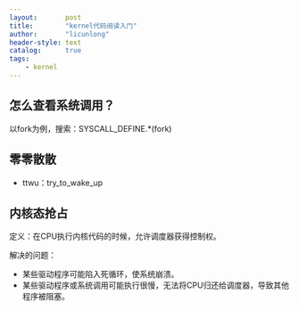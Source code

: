 ```yaml
---
layout:       post
title:        "kernel代码阅读入门"
author:       "licunlong"
header-style: text
catalog:      true
tags:
    - kernel
---
```


## 怎么查看系统调用？

以fork为例，搜索：SYSCALL_DEFINE.*(fork)

## 零零散散

* ttwu：try_to_wake_up

## 内核态抢占

定义：在CPU执行内核代码的时候，允许调度器获得控制权。

解决的问题：

* 某些驱动程序可能陷入死循环，使系统崩溃。
* 某些驱动程序或系统调用可能执行很慢，无法将CPU归还给调度器，导致其他程序被阻塞。
